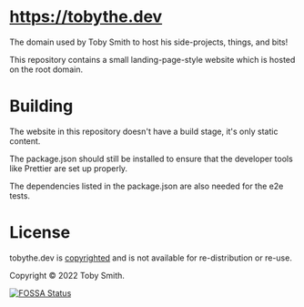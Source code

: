 # https://tobythe.dev

The domain used by Toby Smith to host his side-projects, things, and bits!

This repository contains a small landing-page-style website which is hosted on the root domain.

# Building

The website in this repository doesn't have a build stage, it's only static content.

The package.json should still be installed to ensure that the developer tools like Prettier are set up properly.

The dependencies listed in the package.json are also needed for the e2e tests.

# License

tobythe.dev is [copyrighted](./LICENSE.md) and is not available for re-distribution or re-use.

Copyright © 2022 Toby Smith.

[![FOSSA Status](https://app.fossa.com/api/projects/custom%2B29651%2Fgithub.com%2Ftobysmith568%2Ftobythe.dev.svg?type=large)](https://app.fossa.com/projects/custom%2B29651%2Fgithub.com%2Ftobysmith568%2Ftobythe.dev?ref=badge_large)
